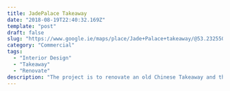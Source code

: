 ```yaml
---
title: JadePalace Takeaway
date: "2018-08-19T22:40:32.169Z"
template: "post"
draft: false
slug: "https://www.google.ie/maps/place/Jade+Palace+takeaway/@53.2325505,-6.4368105,10z/data=!4m8!1m2!2m1!1sJade+Palace+takeaway!3m4!1s0x4867ba0a4cd6eeab:0xc1227145645dc57a!8m2!3d52.9946183!4d-6.0810283/"
category: "Commercial"
tags:
  - "Interior Design"
  - "Takeaway"
  - "Renovate"
description: "The project is to renovate an old Chinese Takeaway and the client wants the new takeaway to be bright and also with minimum interruption with the existing business ..."
---
```


